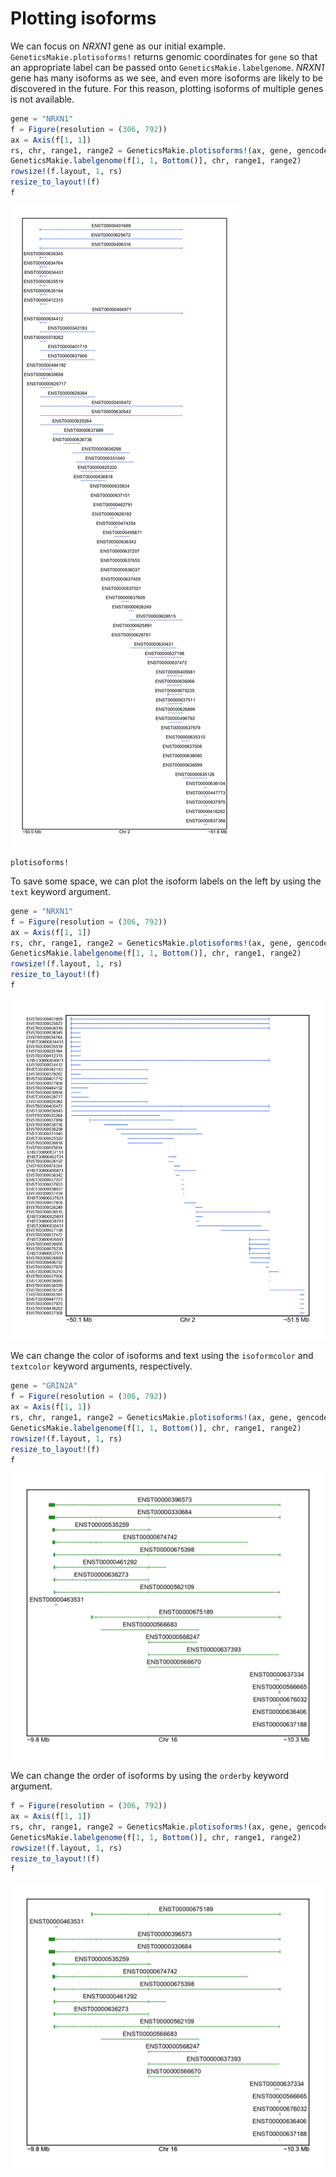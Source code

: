 # Plotting isoforms

We can focus on _NRXN1_ gene as our initial example. `GeneticsMakie.plotisoforms!` returns 
genomic coordinates for `gene` so that an appropriate label can be passed onto 
`GeneticsMakie.labelgenome`. _NRXN1_ gene has many isoforms as we see, and even more 
isoforms are likely to be discovered in the future. For this reason, plotting isoforms of multiple genes is not available. 

```julia
gene = "NRXN1"
f = Figure(resolution = (306, 792))
ax = Axis(f[1, 1])
rs, chr, range1, range2 = GeneticsMakie.plotisoforms!(ax, gene, gencode; height = 0.1)
GeneticsMakie.labelgenome(f[1, 1, Bottom()], chr, range1, range2)
rowsize!(f.layout, 1, rs)
resize_to_layout!(f)
f
```
![](../figs/NRXN1-isoform.png)

```@docs
plotisoforms!
```

To save some space, we can plot the isoform labels on the left by using the `text` keyword argument. 

```julia
gene = "NRXN1"
f = Figure(resolution = (306, 792))
ax = Axis(f[1, 1])
rs, chr, range1, range2 = GeneticsMakie.plotisoforms!(ax, gene, gencode; height = 0.1, text = :l)
GeneticsMakie.labelgenome(f[1, 1, Bottom()], chr, range1, range2)
rowsize!(f.layout, 1, rs)
resize_to_layout!(f)
f
```
![](../figs/NRXN1-isoform-left.png)

We can change the color of isoforms and text using the `isoformcolor` and `textcolor` keyword arguments, respectively.

```julia
gene = "GRIN2A"
f = Figure(resolution = (306, 792))
ax = Axis(f[1, 1])
rs, chr, range1, range2 = GeneticsMakie.plotisoforms!(ax, gene, gencode; isoformcolor = :forestgreen, height = 0.1)
GeneticsMakie.labelgenome(f[1, 1, Bottom()], chr, range1, range2)
rowsize!(f.layout, 1, rs)
resize_to_layout!(f)
f
```
![](../figs/GRIN2A-isoform-color.png)

We can change the order of isoforms by using the `orderby` keyword argument.

```julia
f = Figure(resolution = (306, 792))
ax = Axis(f[1, 1])
rs, chr, range1, range2 = GeneticsMakie.plotisoforms!(ax, gene, gencode; orderby = ["ENST00000675189", "ENST00000463531"], isoformcolor = :forestgreen, height = 0.1)
GeneticsMakie.labelgenome(f[1, 1, Bottom()], chr, range1, range2)
rowsize!(f.layout, 1, rs)
resize_to_layout!(f)
f
```
![](../figs/GRIN2A-isoform-order.png)